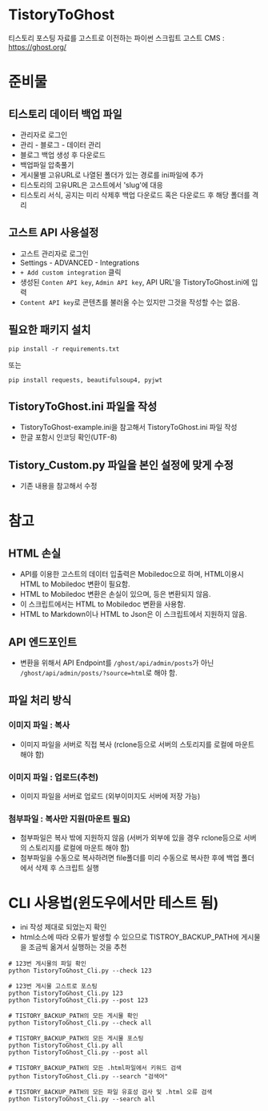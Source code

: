 # TistoryToGhost
티스토리 포스팅 자료를 고스트로 이전하는 파이썬 스크립트
고스트 CMS : https://ghost.org/

# 준비물
## 티스토리 데이터 백업 파일
- 관리자로 로그인
- 관리 - 블로그 - 데이터 관리
- 블로그 백업 생성 후 다운로드
- 백업파일 압축풀기
- 게시물별 고유URL로 나열된 폴더가 있는 경로를 ini파일에 추가
- 티스토리의 고유URL은 고스트에서 'slug'에 대응
- 티스토리 서식, 공지는 미리 삭제후 백업 다운로드 혹은 다운로드 후 해당 폴더를 격리

## 고스트 API 사용설정
- 고스트 관리자로 로그인
- Settings - ADVANCED - Integrations
- `+ Add custom integration` 클릭
- 생성된 `Conten API key`, `Admin API key`, API URL'을 TistoryToGhost.ini에 입력
- `Content API key`로 콘텐츠를 불러올 수는 있지만 그것을 작성할 수는 없음.


## 필요한 패키지 설치
```
pip install -r requirements.txt
```
또는
```
pip install requests, beautifulsoup4, pyjwt
```

## TistoryToGhost.ini 파일을 작성
- TistoryToGhost-example.ini을 참고해서 TistoryToGhost.ini 파일 작성
- 한글 포함시 인코딩 확인(UTF-8)

## Tistory_Custom.py 파일을 본인 설정에 맞게 수정
- 기존 내용을 참고해서 수정


# 참고
## HTML 손실
- API를 이용한 고스트의 데이터 입출력은 Mobiledoc으로 하며, HTML이용시 HTML  to Mobiledoc 변환이 필요함.
- HTML to Mobiledoc 변환은 손실이 있으며, <script></script>등은 변환되지 않음.
- 이 스크립트에서는 HTML to Mobiledoc 변환을 사용함.
- HTML to Markdown이나 HTML to Json은 이 스크립트에서 지원하지 않음.

## API 엔드포인트
- 변환을 위해서 API Endpoint를 `/ghost/api/admin/posts`가 아닌 `/ghost/api/admin/posts/?source=html`로 해야 함.

## 파일 처리 방식
### 이미지 파일 : 복사
- 이미지 파일을 서버로 직접 복사 (rclone등으로 서버의 스토리지를 로컬에 마운트 해야 함)

### 이미지 파일 : 업로드(추천)
- 이미지 파일을 서버로 업로드 (외부이미지도 서버에 저장 가능)

### 첨부파일 : 복사만 지원(마운트 필요)
- 첨부파일은 복사 밖에 지원하지 않음 (서버가 외부에 있을 경우 rclone등으로 서버의 스토리지를 로컬에 마운트 해야 함)
- 첨부파일을 수동으로 복사하려면 file폴더를 미리 수동으로 복사한 후에 백업 폴더에서 삭제 후 스크립트 실행

# CLI 사용법(윈도우에서만 테스트 됨)
- ini 작성 제대로 되었는지 확인
- html소스에 따라 오류가 발생할 수 있으므로 TISTROY_BACKUP_PATH에 게시물을 조금씩 옮겨서 실행하는 것을 추천

```
# 123번 게시물의 파일 확인
python TistoryToGhost_Cli.py --check 123

# 123번 게시물 고스트로 포스팅
python TistoryToGhost_Cli.py 123
python TistoryToGhost_Cli.py --post 123

# TISTORY_BACKUP_PATH의 모든 게시물 확인
python TistoryToGhost_Cli.py --check all

# TISTORY_BACKUP_PATH의 모든 게시물 포스팅
python TistoryToGhost_Cli.py all
python TistoryToGhost_Cli.py --post all

# TISTORY_BACKUP_PATH의 모든 .html파일에서 키워드 검색
python TistoryToGhost_Cli.py --search "검색어"

# TISTORY_BACKUP_PATH의 모든 파일 유효성 검사 및 .html 오류 검색
python TistoryToGhost_Cli.py --search all
```